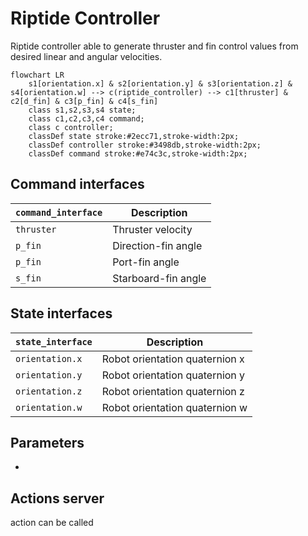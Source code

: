 # Riptide Controller

Riptide controller able to generate thruster and fin control values from desired linear and angular velocities.

```mermaid
flowchart LR
    s1[orientation.x] & s2[orientation.y] & s3[orientation.z] & s4[orientation.w] --> c(riptide_controller) --> c1[thruster] & c2[d_fin] & c3[p_fin] & c4[s_fin]
    class s1,s2,s3,s4 state;
    class c1,c2,c3,c4 command;
    class c controller;
    classDef state stroke:#2ecc71,stroke-width:2px;
    classDef controller stroke:#3498db,stroke-width:2px;
    classDef command stroke:#e74c3c,stroke-width:2px;
```

## Command interfaces

| `command_interface` | Description         |
| ------------------- | ------------------- |
| `thruster`          | Thruster velocity   |
| `p_fin`             | Direction-fin angle |
| `p_fin`             | Port-fin angle      |
| `s_fin`             | Starboard-fin angle |

## State interfaces

| `state_interface` | Description                    |
| ----------------- | ------------------------------ |
| `orientation.x`   | Robot orientation quaternion x |
| `orientation.y`   | Robot orientation quaternion y |
| `orientation.z`   | Robot orientation quaternion z |
| `orientation.w`   | Robot orientation quaternion w |

## Parameters

- 

## Actions server

action can be called 

